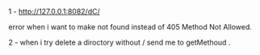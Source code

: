 1 - http://127.0.0.1:8082/dC/

error when i want to make not found instead of 405 Method Not Allowed.
 
2 - when i try delete a diroctory without / send me to getMethoud  . 